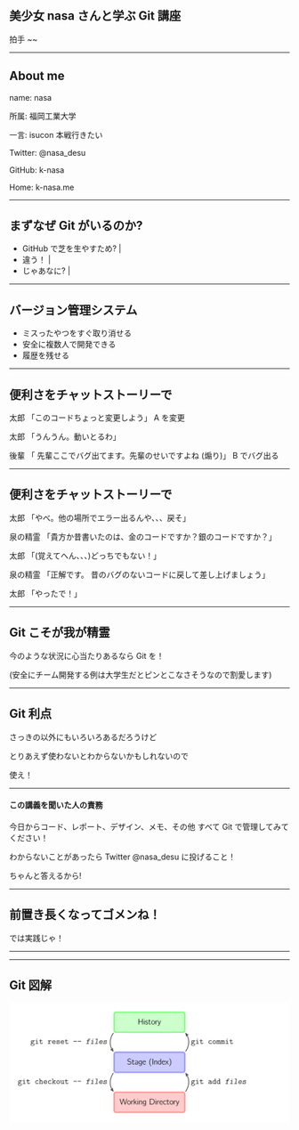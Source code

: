 ## 美少女 nasa さんと学ぶ Git 講座

拍手 ~~

---

## About me

name: nasa

所属: 福岡工業大学

一言: isucon 本戦行きたい

Twitter: @nasa_desu

GitHub: k-nasa

Home: k-nasa.me

---

## まずなぜ Git がいるのか?

- GitHub で芝を生やすため? |
- 違う！ |
- じゃあなに? |

---

## バージョン管理システム

- ミスったやつをすぐ取り消せる
- 安全に複数人で開発できる
- 履歴を残せる

---

## 便利さをチャットストーリーで

太郎 「このコードちょっと変更しよう」
A を変更

太郎 「うんうん。動いとるわ」

後輩 「 先輩ここでバグ出てます。先輩のせいですよね (煽り)」
B でバグ出る

---

## 便利さをチャットストーリーで

太郎 「やべ。他の場所でエラー出るんや、、、戻そ」

泉の精霊 「貴方か昔書いたのは、金のコードですか？銀のコードですか？」

太郎 「(覚えてへん、、、)どっちでもない！」

泉の精霊 「正解です。 昔のバグのないコードに戻して差し上げましょう」

太郎 「やったで！」

---

## Git こそが我が精霊

今のような状況に心当たりあるなら Git を！

(安全にチーム開発する例は大学生だとピンとこなさそうなので割愛します)

---

## Git 利点

さっきの以外にもいろいろあるだろうけど

とりあえず使わないとわからないかもしれないので

使え！

---

#### この講義を聞いた人の責務

今日からコード、レポート、デザイン、メモ、その他 すべて Git で管理してみてください！

わからないことがあったら Twitter @nasa_desu に投げること！

ちゃんと答えるから!

---

## 前置き長くなってゴメンね！

では実践じゃ！

---

---

## Git 図解

![Git図解](assets/git.svg)
